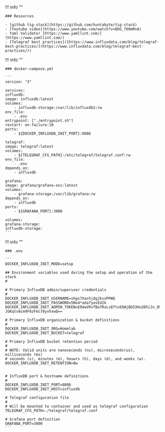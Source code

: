 !!! info ""

    ### Resources

    - [github tig-stack](https://github.com/huntabyte/tig-stack)
    - [Youtube video](https://www.youtube.com/watch?v=QGG_76OmRnA)
    - Yaml Validator [https://www.yamllint.com/](https://www.yamllint.com/)
    - [Telegraf best practices]([https://www.influxdata.com/blog/telegraf-best-practices/](https://www.influxdata.com/blog/telegraf-best-practices/))


!!! info ""

    ### docker-compose.yml

    ```
    version: "3"

    services:
    influxdb:
    image: influxdb:latest
    volumes:
        - influxdb-storage:/var/lib/influxdb2:rw
    env_file:
        - .env
    entrypoint: ["./entrypoint.sh"]
    restart: on-failure:10
    ports:
        - ${DOCKER_INFLUXDB_INIT_PORT}:8086

    telegraf:
    image: telegraf:latest
    volumes:
        - ${TELEGRAF_CFG_PATH}:/etc/telegraf/telegraf.conf:rw
    env_file:
        - .env
    depends_on:
        - influxdb

    grafana:
    image: grafana/grafana-oss:latest
    volumes:
        - grafana-storage:/var/lib/grafana:rw
    depends_on:
        - influxdb
    ports:
        - ${GRAFANA_PORT}:3000

    volumes:
    grafana-storage:
    influxdb-storage:
    ```


!!! info ""

    ### .env

    ```
    DOCKER_INFLUXDB_INIT_MODE=setup

    ## Environment variables used during the setup and operation of the stack
    #

    # Primary InfluxDB admin/superuser credentials
    #
    DOCKER_INFLUXDB_INIT_USERNAME=shgs7XashjdgjksxPPWQ
    DOCKER_INFLUXDB_INIT_PASSWORD=5No4*ada7yasEd2k
    DOCKER_INFLUXDB_INIT_ADMIN_TOKEN=E04wVRvTBo7RxLs87ts65WjQb53Hu2DhiJn_89MqKWbnXNrKhNs78shdsWyG6QyS-JGKqtvAcm9F8zFmc78yxhxwQ==

    # Primary InfluxDB organization & bucket definitions
    #
    DOCKER_INFLUXDB_INIT_ORG=Homelab
    DOCKER_INFLUXDB_INIT_BUCKET=telegraf

    # Primary InfluxDB bucket retention period
    #
    # NOTE: Valid units are nanoseconds (ns), microseconds(us), milliseconds (ms)
    # seconds (s), minutes (m), houwrs (h), days (d), and weeks (w).
    DOCKER_INFLUXDB_INIT_RETENTION=8w


    # InfluxDB port & hostname definitions
    #
    DOCKER_INFLUXDB_INIT_PORT=8086
    DOCKER_INFLUXDB_INIT_HOST=influxdb

    # Telegraf configuration file
    #
    # Will be mounted to container and used as telegraf configuration
    TELEGRAF_CFG_PATH=./telegraf/telegraf.conf

    # Grafana port definition
    GRAFANA_PORT=3000
    ```

